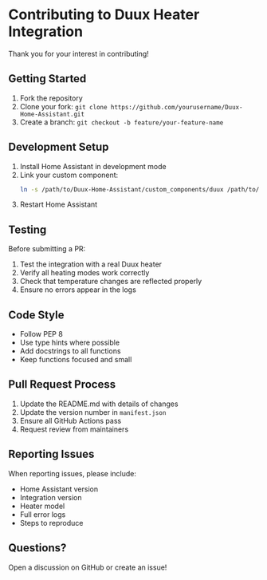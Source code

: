 # Contributing to Duux Heater Integration

Thank you for your interest in contributing!

## Getting Started

1. Fork the repository
2. Clone your fork: `git clone https://github.com/yourusername/Duux-Home-Assistant.git`
3. Create a branch: `git checkout -b feature/your-feature-name`

## Development Setup

1. Install Home Assistant in development mode
2. Link your custom component:
   ```bash
   ln -s /path/to/Duux-Home-Assistant/custom_components/duux /path/to/homeassistant/config/custom_components/duux
   ```
3. Restart Home Assistant

## Testing

Before submitting a PR:

1. Test the integration with a real Duux heater
2. Verify all heating modes work correctly
3. Check that temperature changes are reflected properly
4. Ensure no errors appear in the logs

## Code Style

- Follow PEP 8
- Use type hints where possible
- Add docstrings to all functions
- Keep functions focused and small

## Pull Request Process

1. Update the README.md with details of changes
2. Update the version number in `manifest.json`
3. Ensure all GitHub Actions pass
4. Request review from maintainers

## Reporting Issues

When reporting issues, please include:

- Home Assistant version
- Integration version
- Heater model
- Full error logs
- Steps to reproduce

## Questions?

Open a discussion on GitHub or create an issue!
